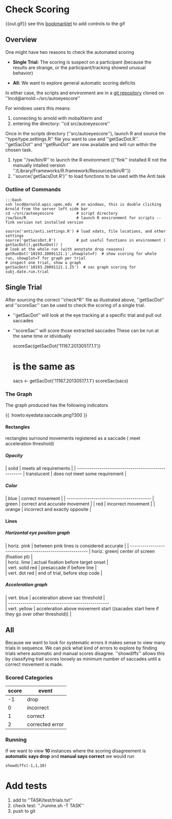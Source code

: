 # Check Scoring

{{out.gif}}
see this [bookmarklet](http://slbkbs.org/jsgif/) to add controls to the gif
## Overview

One might have two reasons to check the automated scoring

*  **Single Trial:** The scoring is suspect on a participant (because the results are strange, or the participant/tracking showed unusual behavior) 

*  **All:** We want to explore general automatic scoring deficits

In either case, the scripts and environment are in a [git repository](https///github.com/LabNeuroCogDevel/autoeyescore/tree/master/viewdiffs) cloned on ''lncd@arnold:~/src/autoeyescore'' 

For windows users this means:
 1.  connecting to arnold with mobaXterm and 
 2.  entering the directory: ''cd  src/autoeyescore''

Once in the scripts directory (''src/autoeyescore''), launch R and source the ''type/type.settings.R'' file you want to use and ''getSacDot.R''.  ''getSacDot'' and ''getRunDot'' are now available and will run within the chosen task. 
 1.  type ''/sw/bin/R'' to launch the R environment ((''fink'' installed R not the manually intalled version ''/Library/Frameworks/R.framework/Resources/bin/R''))
 2.  ''source('getSacsDot.R')'' to load functions to be used with the Anti task

### Outline of Commands

	:::bash
	ssh lncd@arnold.wpic.upmc.edu  # on windows, this is double clicking Arnold from the server left side bar
	cd ~/src/autoeyescore          # script directory
	/sw/bin/R                      # launch R environment for scripts -- fink version not installed version
	
	source('anti/anti.settings.R') # load xdats, file locations, and other settings
	source('getSacsDot.R')         # put useful functions in environment ( getSacDot(),getRunDot() )
	# look at the whole run (with annotate drop reasons)
	getRunDot('10193.20091121.1',showplot=F)  # show scoring for whole run, showplot=T for graph per trial
	# inspect one trial, show a graph
	getSacDot('10193.20091121.1.25')  # sac graph scoring for subj.date.run.trial  


## Single Trial

After sourcing the correct ''check*R'' file as illustrated above, ''getSacDot'' and ''scoreSac'' can be used to check the scoring of a single trial. 

 * ''getSacDot'' will look at the eye tracking at a specific trial and pull out saccades 
 * ''scoreSac''  will score those extracted saccades
These can be run at the same time or idividually

	
	scoreSac(getSacDot('11167.20130517.1.1'))
	# is the same as
	sacs <- getSacDot('11167.20130517.1.1')
	scoreSac(sacs)

### The Graph

The graph produced has the following indicators

{{ :howto:eyedata:saccade.png?300 }}

#### Rectangles

rectangles surround movements registered as a saccade ( meet acceleration threshold)
##### Opacity

 | solid         | meets all requirements            |
 | ---------------------------------------------------
 | translucent   | does not meet some requirement    |
##### Color

 | blue   | correct movement               |
 | -----------------------------------------
 | green  | correct and accurate movement  |
 | red    | incorrect movement             |
 | orange | incorrect and exactly opposite |

#### Lines

##### Horizontal eye position graph
 | horiz. pink | between pink lines is considered accurate |
 | ---------------------------------------------------------
 | horiz. green| center of screen (fixation pt) |           
 | horiz. lime | actual fixation before target onset |      
 | vert. solid red | presaccade if before line |            
 | vert. dot red | end of trial, before stop code |         
##### Acceleration graph

 | vert. blue   | acceleration above sac threshold |                                                        
 | -------------------------------------------------                                                        
 | vert. yellow | acceleration above movement start ((sacades start here if they go over other threshold)) |
## All

Because we want to look for systematic errors it makes sense to view many trials in sequence. We can pick what kind of errors to explore by finding trials where automatic and manual scores disagree. ''showdiffs'' allows this by classifying trail scores loosely as minimum number of saccades until a correct movement is made.

### Scored Categories

 | score | event           | 
 | ----- | -----           | 
 | -1    | drop            | 
 | 0     | incorrect       | 
 | 1     | correct         | 
 | 2     | corrected error | 
### Running

If we want to view **10** instances where the scoring disagreement is **automatic says drop** and **manual says correct** we would run

	
	showdiffs(-1,1,10) 

# Add tests

 1.  add to ''TASK/test/trials.txt''
 2.  check test: ''./runme.sh -T TASK''
 3.  push to git
